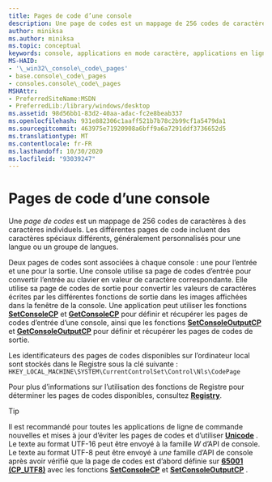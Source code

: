 ```yaml
---
title: Pages de code d’une console
description: Une page de codes est un mappage de 256 codes de caractères à des caractères individuels. Les différentes pages de code incluent des caractères spéciaux différents, généralement personnalisés pour une langue ou un groupe de langues.
author: miniksa
ms.author: miniksa
ms.topic: conceptual
keywords: console, applications en mode caractère, applications en ligne de commande, applications de terminal, API console
MS-HAID:
- '\_win32\_console\_code\_pages'
- base.console\_code\_pages
- consoles.console\_code\_pages
MSHAttr:
- PreferredSiteName:MSDN
- PreferredLib:/library/windows/desktop
ms.assetid: 98d56bb1-83d2-40aa-adac-fc2e8beab337
ms.openlocfilehash: 931e882306c1aaff521b7b78c2b99cf1a5479da1
ms.sourcegitcommit: 463975e71920908a6bff9a6a7291ddf3736652d5
ms.translationtype: MT
ms.contentlocale: fr-FR
ms.lasthandoff: 10/30/2020
ms.locfileid: "93039247"
---
```

# <a name="console-code-pages"></a>Pages de code d’une console

Une *page de codes* est un mappage de 256 codes de caractères à des caractères individuels. Les différentes pages de code incluent des caractères spéciaux différents, généralement personnalisés pour une langue ou un groupe de langues.

Deux pages de codes sont associées à chaque console : une pour l’entrée et une pour la sortie. Une console utilise sa page de codes d’entrée pour convertir l’entrée au clavier en valeur de caractère correspondante. Elle utilise sa page de codes de sortie pour convertir les valeurs de caractères écrites par les différentes fonctions de sortie dans les images affichées dans la fenêtre de la console. Une application peut utiliser les fonctions [**SetConsoleCP**](setconsolecp.md) et [**GetConsoleCP**](getconsolecp.md) pour définir et récupérer les pages de codes d’entrée d’une console, ainsi que les fonctions [**SetConsoleOutputCP**](setconsoleoutputcp.md) et [**GetConsoleOutputCP**](getconsoleoutputcp.md) pour définir et récupérer les pages de codes de sortie.

Les identificateurs des pages de codes disponibles sur l’ordinateur local sont stockés dans le Registre sous la clé suivante : `HKEY_LOCAL_MACHINE\SYSTEM\CurrentControlSet\Control\Nls\CodePage`

Pour plus d’informations sur l’utilisation des fonctions de Registre pour déterminer les pages de codes disponibles, consultez [**Registry**](https://msdn.microsoft.com/library/windows/desktop/ms724871).

> [!TIP]
> Il est recommandé pour toutes les applications de ligne de commande nouvelles et mises à jour d’éviter les pages de codes et d’utiliser **[Unicode](https://docs.microsoft.com/windows/win32/intl/unicode)** . Le texte au format UTF-16 peut être envoyé à la famille *W* d’API de console. Le texte au format UTF-8 peut être envoyé à *une* famille d’API de console après avoir vérifié que la page de codes est d’abord définie sur **[65001 (CP_UTF8)](https://docs.microsoft.com/windows/win32/intl/code-page-identifiers)** avec les fonctions [**SetConsoleCP**](setconsolecp.md) et [**SetConsoleOutputCP**](setconsoleoutputcp.md) .
